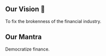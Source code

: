 ## Our Vision 👀

To fix the brokenness of the financial industry.

## Our Mantra

Democratize finance.
